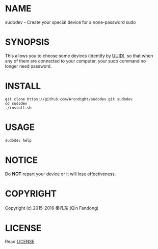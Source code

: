 # NAME

sudodev - Create your special device for a none-password sudo

# SYNOPSIS

This allows you to choose some devices (identify by [UUID][ID_UUID]), so that when any of them are connected to your computer, your sudo command no longer need password.

[ID_UUID]: https://en.wikipedia.org/w/index.php?title=Universally_unique_identifier "Learn more about UUID"

# INSTALL

```
git clone https://github.com/Arondight/sudodev.git sudodev
cd sudodev
./install.sh
```

# USAGE

```bash
sudodev help
```

# NOTICE

Do **NOT** repart your device or it will lose effectiveness.

# COPYRIGHT

Copyright (c) 2015-2016 秦凡东 (Qin Fandong)

# LICENSE

Read [LICENSE][ID_LICENSE]

[ID_LICENSE]: LICENSE "Read LICENSE"

